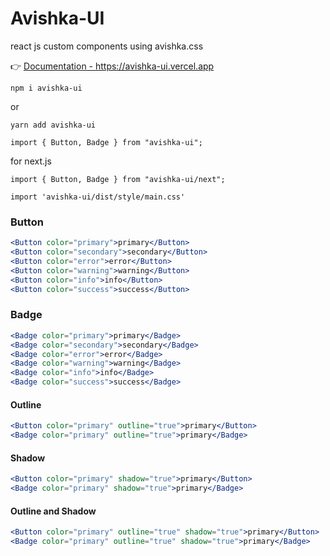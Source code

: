 # Avishka-UI
react js custom components using avishka.css

👉  [Documentation - https://avishka-ui.vercel.app ](https://avishka-ui.vercel.app/)

```
npm i avishka-ui
```
or
```
yarn add avishka-ui
```

```
import { Button, Badge } from "avishka-ui";
```

for next.js
```
import { Button, Badge } from "avishka-ui/next";

import 'avishka-ui/dist/style/main.css'

```


### Button 
```jsx
<Button color="primary">primary</Button>
<Button color="secondary">secondary</Button>
<Button color="error">error</Button>
<Button color="warning">warning</Button>
<Button color="info">info</Button>
<Button color="success">success</Button>
``` 

### Badge
```jsx
<Badge color="primary">primary</Badge>
<Badge color="secondary">secondary</Badge>
<Badge color="error">error</Badge>
<Badge color="warning">warning</Badge>
<Badge color="info">info</Badge>
<Badge color="success">success</Badge>
``` 

#### Outline 
```jsx
<Button color="primary" outline="true">primary</Button>
<Badge color="primary" outline="true">primary</Badge>
```

#### Shadow
```jsx
<Button color="primary" shadow="true">primary</Button>
<Badge color="primary" shadow="true">primary</Badge>
```

#### Outline and Shadow
```jsx
<Button color="primary" outline="true" shadow="true">primary</Button>
<Badge color="primary" outline="true" shadow="true">primary</Badge>
```